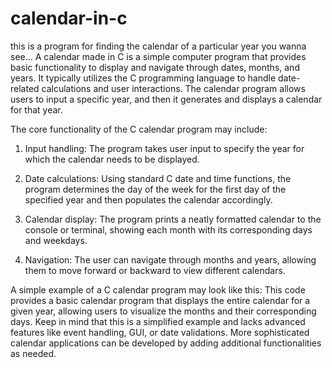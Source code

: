 # calendar-in-c
this is a program for finding the calendar of a particular year you wanna see...
A calendar made in C is a simple computer program that provides basic functionality to display and navigate through dates, months, and years. It typically utilizes the C programming language to handle date-related calculations and user interactions. The calendar program allows users to input a specific year, and then it generates and displays a calendar for that year.

The core functionality of the C calendar program may include:

1. Input handling: The program takes user input to specify the year for which the calendar needs to be displayed.

2. Date calculations: Using standard C date and time functions, the program determines the day of the week for the first day of the specified year and then populates the calendar accordingly.

3. Calendar display: The program prints a neatly formatted calendar to the console or terminal, showing each month with its corresponding days and weekdays.

4. Navigation: The user can navigate through months and years, allowing them to move forward or backward to view different calendars.

A simple example of a C calendar program may look like this:
This code provides a basic calendar program that displays the entire calendar for a given year, allowing users to visualize the months and their corresponding days. Keep in mind that this is a simplified example and lacks advanced features like event handling, GUI, or date validations. More sophisticated calendar applications can be developed by adding additional functionalities as needed.

